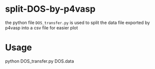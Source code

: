 # split-DOS-by-p4vasp

the python file `DOS_transfer.py` is used to split the data file exported by p4vasp into a csv file for easier plot

# Usage
python DOS_transfer.py DOS.data
